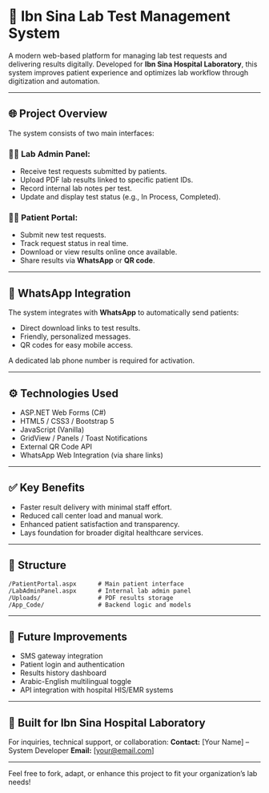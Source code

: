 # 🧪 Ibn Sina Lab Test Management System

A modern web-based platform for managing lab test requests and delivering results digitally. Developed for **Ibn Sina Hospital Laboratory**, this system improves patient experience and optimizes lab workflow through digitization and automation.

---

## 🌐 Project Overview

The system consists of two main interfaces:

### 👩‍⚕️ Lab Admin Panel:

* Receive test requests submitted by patients.
* Upload PDF lab results linked to specific patient IDs.
* Record internal lab notes per test.
* Update and display test status (e.g., In Process, Completed).

### 🧑‍💻 Patient Portal:

* Submit new test requests.
* Track request status in real time.
* Download or view results online once available.
* Share results via **WhatsApp** or **QR code**.

---

## 📲 WhatsApp Integration

The system integrates with **WhatsApp** to automatically send patients:

* Direct download links to test results.
* Friendly, personalized messages.
* QR codes for easy mobile access.

A dedicated lab phone number is required for activation.

---

## ⚙️ Technologies Used

* ASP.NET Web Forms (C#)
* HTML5 / CSS3 / Bootstrap 5
* JavaScript (Vanilla)
* GridView / Panels / Toast Notifications
* External QR Code API
* WhatsApp Web Integration (via share links)

---

## ✅ Key Benefits

* Faster result delivery with minimal staff effort.
* Reduced call center load and manual work.
* Enhanced patient satisfaction and transparency.
* Lays foundation for broader digital healthcare services.

---

## 📁 Structure

```
/PatientPortal.aspx      # Main patient interface
/LabAdminPanel.aspx      # Internal lab admin panel
/Uploads/                # PDF results storage
/App_Code/               # Backend logic and models
```

---

## 🚀 Future Improvements

* SMS gateway integration
* Patient login and authentication
* Results history dashboard
* Arabic-English multilingual toggle
* API integration with hospital HIS/EMR systems

---

## 🏥 Built for Ibn Sina Hospital Laboratory

For inquiries, technical support, or collaboration:
**Contact:** \[Your Name] – System Developer
**Email:** \[[your@email.com](mailto:your@email.com)]

---

Feel free to fork, adapt, or enhance this project to fit your organization’s lab needs!
